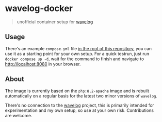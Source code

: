# wavelog-docker

> unofficial container setup for [wavelog](https://github.com/wavelog/wavelog)

## Usage

There's an example `compose.yml` file [in the root of this repository](https://github.com/philipreinken/wavelog-docker),
you can use it as a starting point for your own setup. For a quick testrun, just run `docker compose up -d`, wait for
the command to finish and navigate to [http://localhost:8080](http://localhost:8080) in your browser.

## About

The image is currently based on the `php:8.2-apache` image and is rebuilt automatically on a regular basis for the
latest two minor versions of `wavelog`.

There's no connection to the [wavelog](https://github.com/wavelog/wavelog) project, this is primarily intended for
experimentation and my own setup, so use at your own risk. Contributions are welcome.
